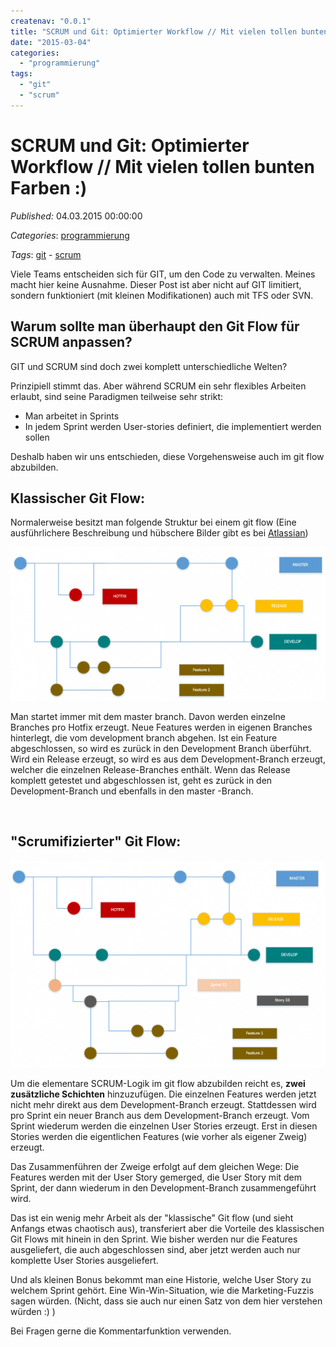 ```yaml
---
createnav: "0.0.1"
title: "SCRUM und Git: Optimierter Workflow // Mit vielen tollen bunten Farben :)"
date: "2015-03-04"
categories: 
  - "programmierung"
tags: 
  - "git"
  - "scrum"
---
```

# SCRUM und Git: Optimierter Workflow // Mit vielen tollen bunten Farben :)
_Published:_ 04.03.2015 00:00:00

_Categories_: [programmierung](/de/categories#programmierung)

_Tags_: [git](/de/tags#git) - [scrum](/de/tags#scrum)


Viele Teams entscheiden sich für GIT, um den Code zu verwalten. Meines macht hier keine Ausnahme. Dieser Post ist aber nicht auf GIT limitiert, sondern funktioniert (mit kleinen Modifikationen) auch mit TFS oder SVN.

## Warum sollte man überhaupt den Git Flow für SCRUM anpassen?

GIT und SCRUM sind doch zwei komplett unterschiedliche Welten?

Prinzipiell stimmt das. Aber während SCRUM ein sehr flexibles Arbeiten erlaubt, sind seine Paradigmen teilweise sehr strikt:

- Man arbeitet in Sprints
- In jedem Sprint werden User-stories definiert, die implementiert werden sollen

Deshalb haben wir uns entschieden, diese Vorgehensweise auch im git flow abzubilden.

## Klassischer Git Flow:

Normalerweise besitzt man folgende Struktur bei einem git flow (Eine ausführlichere Beschreibung und hübschere Bilder gibt es bei [Atlassian](https://www.atlassian.com/git/tutorials/comparing-workflows/gitflow-workflow))

[![classic git flow](images/gitflow1.png)](http://dotnet.work/wp-content/uploads/2015/02/gitflow1.png)

Man startet immer mit dem master branch. Davon werden einzelne Branches pro Hotfix erzeugt. Neue Features werden in eigenen Branches hinterlegt, die vom development branch abgehen. Ist ein Feature abgeschlossen, so wird es zurück in den Development Branch überführt. Wird ein Release erzeugt, so wird es aus dem Development\-Branch erzeugt, welcher die einzelnen Release\-Branches enthält. Wenn das Release komplett getestet und abgeschlossen ist, geht es zurück in den Development\-Branch und ebenfalls in den master -Branch.

 

## "Scrumifizierter" Git Flow:

[![scrum git flow](images/gitflow2.png)](http://dotnet.work/wp-content/uploads/2015/02/gitflow2.png)

Um die elementare SCRUM-Logik im git flow abzubilden reicht es, **zwei zusätzliche Schichten** hinzuzufügen. Die einzelnen Features werden jetzt nicht mehr direkt aus dem Development\-Branch erzeugt. Stattdessen wird pro Sprint ein neuer Branch aus dem Development\-Branch erzeugt. Vom Sprint wiederum werden die einzelnen User Stories erzeugt. Erst in diesen Stories werden die eigentlichen Features (wie vorher als eigener Zweig) erzeugt.

Das Zusammenführen der Zweige erfolgt auf dem gleichen Wege: Die Features werden mit der User Story gemerged, die User Story mit dem Sprint, der dann wiederum in den Development\-Branch zusammengeführt wird.

Das ist ein wenig mehr Arbeit als der "klassische" Git flow (und sieht Anfangs etwas chaotisch aus), transferiert aber die Vorteile des klassischen Git Flows mit hinein in den Sprint. Wie bisher werden nur die Features ausgeliefert, die auch abgeschlossen sind, aber jetzt werden auch nur komplette User Stories ausgeliefert.

Und als kleinen Bonus bekommt man eine Historie, welche User Story zu welchem Sprint gehört. Eine Win-Win-Situation, wie die Marketing-Fuzzis sagen würden. (Nicht, dass sie auch nur einen Satz von dem hier verstehen würden :) )

Bei Fragen gerne die Kommentarfunktion verwenden.

